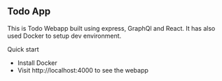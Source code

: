 ## Todo App

This is Todo Webapp built using express, GraphQl and React.
It has also used Docker to setup dev environment.





Quick start

- Install Docker
- Visit http://localhost:4000 to see the webapp


